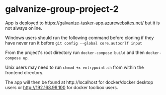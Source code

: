 # galvanize-group-project-2

App is deployed to https://galvanize-tasker-app.azurewebsites.net/ but it is not always online.

Windows users should run the following command before cloning if they have never run it before `git config --global core.autocrlf input`

From the project's root directory run `docker-compose build` and then `docker-compose up`.

Unix users may need to run `chmod +x entrypoint.sh` from within the frontend directory.

The app will then be found at http://localhost for docker/docker desktop users or http://192.168.99.100 for docker toolbox users.
